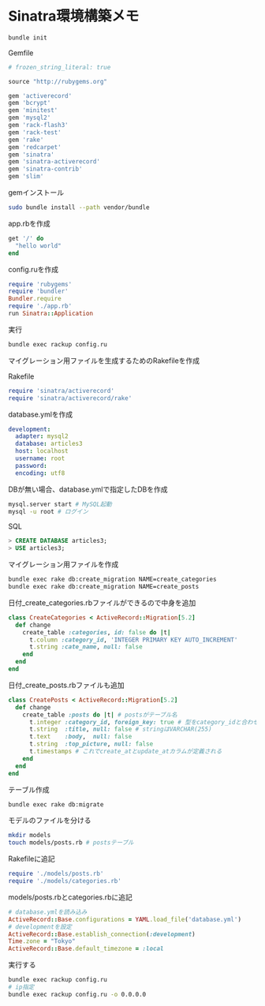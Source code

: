 # Sinatra環境構築メモ

```Bash
bundle init
```

Gemfile

```Ruby
# frozen_string_literal: true

source "http://rubygems.org"

gem 'activerecord'
gem 'bcrypt'
gem 'minitest'
gem 'mysql2'
gem 'rack-flash3'
gem 'rack-test'
gem 'rake'
gem 'redcarpet'
gem 'sinatra'
gem 'sinatra-activerecord'
gem 'sinatra-contrib'
gem 'slim'

```

gemインストール

```Bash
sudo bundle install --path vendor/bundle
```

app.rbを作成

```ruby
get '/' do
  "hello world"
end
```

config.ruを作成

```ruby
require 'rubygems'
require 'bundler'
Bundler.require
require './app.rb'
run Sinatra::Application
```

実行

```Bash
bundle exec rackup config.ru
```

マイグレーション用ファイルを生成するためのRakefileを作成

Rakefile
```Ruby
require 'sinatra/activerecord'
require 'sinatra/activerecord/rake'
```

database.ymlを作成

```yml
development:
  adapter: mysql2
  database: articles3
  host: localhost
  username: root
  password:
  encoding: utf8
```

DBが無い場合、database.ymlで指定したDBを作成

```Bash
mysql.server start # MySQL起動
mysql -u root # ログイン
```

SQL

```SQL
> CREATE DATABASE articles3;
> USE articles3;
```

マイグレーション用ファイルを作成

```Bash
bundle exec rake db:create_migration NAME=create_categories
bundle exec rake db:create_migration NAME=create_posts
```

日付_create_categories.rbファイルができるので中身を追加

```Ruby
class CreateCategories < ActiveRecord::Migration[5.2]
  def change
    create_table :categories, id: false do |t|
      t.column :category_id, 'INTEGER PRIMARY KEY AUTO_INCREMENT'
      t.string :cate_name, null: false
    end
  end
end
```

日付_create_posts.rbファイルも追加

```Ruby
class CreatePosts < ActiveRecord::Migration[5.2]
  def change
    create_table :posts do |t| # postsがテーブル名
      t.integer :category_id, foreign_key: true # 型をcategory_idと合わせる
      t.string  :title, null: false # stringはVARCHAR(255)
      t.text    :body,  null: false
      t.string  :top_picture, null: false
      t.timestamps # これでcreate_atとupdate_atカラムが定義される
    end
  end
end
```

テーブル作成

```Bash
bundle exec rake db:migrate
```


モデルのファイルを分ける

```Bash
mkdir models
touch models/posts.rb # postsテーブル
```

Rakefileに追記

```Ruby
require './models/posts.rb'
require './models/categories.rb'
```

models/posts.rbとcategories.rbに追記

```Ruby
# database.ymlを読み込み
ActiveRecord::Base.configurations = YAML.load_file('database.yml')
# developmentを設定
ActiveRecord::Base.establish_connection(:development)
Time.zone = "Tokyo"
ActiveRecord::Base.default_timezone = :local
```

実行する

```Bash
bundle exec rackup config.ru
# ip指定
bundle exec rackup config.ru -o 0.0.0.0
```
